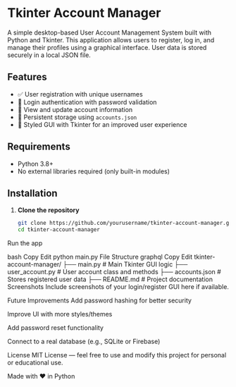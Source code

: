 # Tkinter Account Manager

A simple desktop-based User Account Management System built with Python and Tkinter. This application allows users to register, log in, and manage their profiles using a graphical interface. User data is stored securely in a local JSON file.

## Features

- ✅ User registration with unique usernames
- 🔐 Login authentication with password validation
- 🧑 View and update account information
- 💾 Persistent storage using `accounts.json`
- 🎨 Styled GUI with Tkinter for an improved user experience

## Requirements

- Python 3.8+
- No external libraries required (only built-in modules)

## Installation

1. **Clone the repository**
   ```bash
   git clone https://github.com/yourusername/tkinter-account-manager.git
   cd tkinter-account-manager
Run the app

bash
Copy
Edit
python main.py
File Structure
graphql
Copy
Edit
tkinter-account-manager/
├── main.py               # Main Tkinter GUI logic
├── user_account.py       # User account class and methods
├── accounts.json         # Stores registered user data
├── README.md             # Project documentation
Screenshots
Include screenshots of your login/register GUI here if available.

Future Improvements
Add password hashing for better security

Improve UI with more styles/themes

Add password reset functionality

Connect to a real database (e.g., SQLite or Firebase)

License
MIT License — feel free to use and modify this project for personal or educational use.

Made with ❤️ in Python
  

